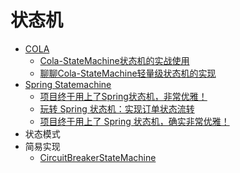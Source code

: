 # 状态机

* [COLA](https://github.com/alibaba/COLA)
  * [Cola-StateMachine状态机的实战使用](https://mp.weixin.qq.com/s/qGDSgcaTonqnXoB5rKeJIg)
  * [聊聊Cola-StateMachine轻量级状态机的实现](https://mp.weixin.qq.com/s/jRa_UZRM2q-YPW0d-GHOVQ)
* [Spring Statemachine](https://spring.io/projects/spring-statemachi)
  * [项目终于用上了Spring状态机，非常优雅！](https://mp.weixin.qq.com/s/bmnCxzwZRqHbAhdEWAHe8A)
  * [玩转 Spring 状态机：实现订单状态流转](https://mp.weixin.qq.com/s/WWpWasscFgaP1Ugd5ndzQw)
  * [项目终于用上了 Spring 状态机，确实非常优雅！](https://mp.weixin.qq.com/s/pPWa1OWebC6yjCAGN-oYjQ)
* 状态模式
* 简易实现
  * [CircuitBreakerStateMachine](https://github.com/resilience4j/resilience4j/blob/master/resilience4j-circuitbreaker/src/main/java/io/github/resilience4j/circuitbreaker/internal/CircuitBreakerStateMachine.java)
